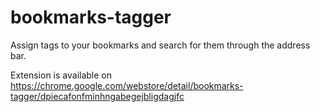bookmarks-tagger
================

Assign tags to your bookmarks and search for them through the address bar.

Extension is available on https://chrome.google.com/webstore/detail/bookmarks-tagger/dpiecafonfminhngabegejbligdagjfc
